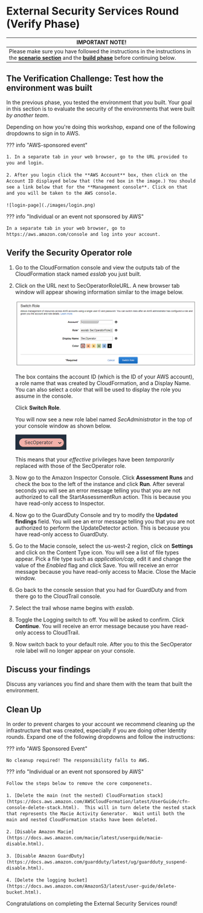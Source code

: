 # External Security Services Round (Verify Phase)

| IMPORTANT NOTE!  |
|---|
| Please make sure you have followed the instructions in the instructions in the **[scenario section](./index.md)** and the **[build phase](./build.md)** before continuing below. |

## The Verification Challenge:  Test how the environment was built

In the previous phase, you tested the environment that *you* built.
Your goal in this section is to evaluate the security of the environments that were built *by another team*.

Depending on how you're doing this workshop, expand one of the following dropdowns to sign in to AWS.

??? info "AWS-sponsored event"

    1. In a separate tab in your web browser, go to the URL provided to you and login. 

    2. After you login click the **AWS Account** box, then click on the Account ID displayed below that (the red box in the image.) You should see a link below that for the **Management console**. Click on that and you will be taken to the AWS console. 

    ![login-page](./images/login.png)

??? info "Individual or an event not sponsored by AWS"

    In a separate tab in your web browser, go to https://aws.amazon.com/console and log into your account.


## Verify the Security Operator role

1. Go to the CloudFormation console and view the outputs tab of the CloudFormation stack named *esslab* you just built.

2. Click on the URL next to SecOperatorRoleURL.
A new browser tab window will appear showing information similar to the image below.

    ![SecOperatorRole](./images/IamEssSwitchSecOperRole.png)

    The box contains the account ID (which is the ID of your AWS account), a role name that was created by CloudFormation, and a Display Name.
You can also select a color that will be used to display the role you assume in the console.

    Click **Switch Role**.

    You will now see a new role label named *SecAdministrator* in the top of your console window as shown below.

    ![SecOperatorLabel](./images/IamEssSwitchSecOperRolePost.png)

    This means that your *effective* privileges have been *temporarily*  replaced with those of the SecOperator role.

3. Now go to the Amazon Inspector Console.  Click **Assessment Runs** and check the box to the left of the instance and click **Run**.
After several seconds you will see an error message telling you that you are not authorized to call the StartAssessmentRun action.
This is because you have read-only access to Inspector.

4. Now go to the GuardDuty Console and try to modify the **Updated findings** field.  You will see an error message telling you that you are not authorized to perform the UpdateDetector action.
This is because you have read-only access to GuardDuty.

5.  Go to the Macie console, select the us-west-2 region, click on **Settings** and click on the Content Type icon.
You will see a list of file types appear.
Pick a file type such as *application/cap*, edit it and change the value of the *Enabled* flag and click Save.
You will receive an error message because you have read-only access to Macie.
Close the Macie window.

6.  Go back to the console session that you had for GuardDuty and from there go to the CloudTrail console.

7.  Select the trail whose name begins with *esslab*.

8. Toggle the Logging switch to off.
You will be asked to confirm.
Click **Continue**.
You will receive an error message because you have read-only access to CloudTrail.

9. Now switch back to your default role.
After you to this the SecOperator role label will no longer appear on your console.

## Discuss your findings

Discuss any variances you find and share them with the team that built the environment.

## Clean Up

In order to prevent charges to your account we recommend cleaning up the infrastructure that was created, especially if you are doing other Identity rounds. Expand one of the following dropdowns and follow the instructions:

??? info "AWS Sponsored Event"

    No cleanup required! The responsibility falls to AWS.

??? info "Individual or an event not sponsored by AWS"

    Follow the steps below to remove the core componenets.

    1. [Delete the main (not the nested) CloudFormation stack](https://docs.aws.amazon.com/AWSCloudFormation/latest/UserGuide/cfn-console-delete-stack.html).  This will in turn delete the nested stack that represents the Macie Activity Generator.  Wait until both the main and nested CloudFormation stacks have been deleted.

    2. [Disable Amazon Macie](https://docs.aws.amazon.com/macie/latest/userguide/macie-disable.html).

    3. [Disable Amazon GuardDuty](https://docs.aws.amazon.com/guardduty/latest/ug/guardduty_suspend-disable.html).

    4. [Delete the logging bucket](https://docs.aws.amazon.com/AmazonS3/latest/user-guide/delete-bucket.html).

Congratulations on completing the External Security Services round!
